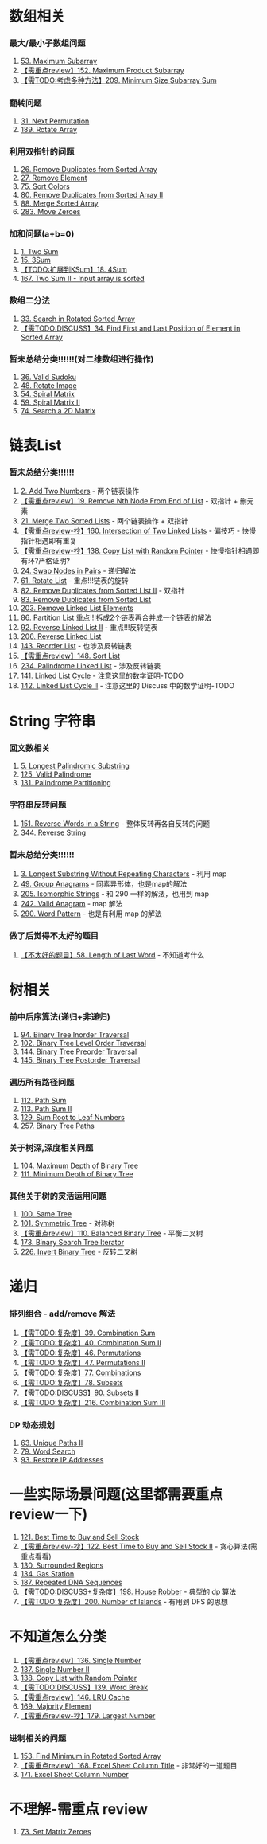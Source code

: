 # 数组相关

### 最大/最小子数组问题

1. [53. Maximum Subarray](https://github.com/MikasaLevi/LeetCode/issues/29)
2. [【需重点review】152. Maximum Product Subarray](https://github.com/MikasaLevi/LeetCode/issues/31)
3. [【需TODO:考虑多种方法】209. Minimum Size Subarray Sum](https://github.com/MikasaLevi/LeetCode/issues/30)

### 翻转问题

1. [31. Next Permutation](https://github.com/MikasaLevi/LeetCode/issues/27)
2. [189. Rotate Array](https://github.com/MikasaLevi/LeetCode/issues/28)

### 利用双指针的问题

1. [26. Remove Duplicates from Sorted Array](https://github.com/MikasaLevi/LeetCode/issues/33)
2. [27. Remove Element](https://github.com/MikasaLevi/LeetCode/issues/32)
3. [75. Sort Colors](https://github.com/MikasaLevi/LeetCode/issues/36)
4. [80. Remove Duplicates from Sorted Array II](https://github.com/MikasaLevi/LeetCode/issues/34)
5. [88. Merge Sorted Array](https://github.com/MikasaLevi/LeetCode/issues/35)
6. [283. Move Zeroes](https://github.com/MikasaLevi/LeetCode/issues/37)

### 加和问题(a+b=0)

1. [1. Two Sum](https://github.com/MikasaLevi/LeetCode/issues/23)
2. [15. 3Sum](https://github.com/MikasaLevi/LeetCode/issues/25)
3. [【TODO:扩展到KSum】18. 4Sum](https://github.com/MikasaLevi/LeetCode/issues/26)
4. [167. Two Sum II - Input array is sorted](https://github.com/MikasaLevi/LeetCode/issues/24)

### 数组二分法

1. [33. Search in Rotated Sorted Array](https://github.com/MikasaLevi/LeetCode/issues/85)
2. [【需TODO:DISCUSS】34. Find First and Last Position of Element in Sorted Array](https://github.com/MikasaLevi/LeetCode/issues/86)

### 暂未总结分类!!!!!!(对二维数组进行操作)

1. [36. Valid Sudoku](https://github.com/MikasaLevi/LeetCode/issues/87)
2. [48. Rotate Image](https://github.com/MikasaLevi/LeetCode/issues/88)
3. [54. Spiral Matrix](https://github.com/MikasaLevi/LeetCode/issues/89)
4. [59. Spiral Matrix II](https://github.com/MikasaLevi/LeetCode/issues/90)
5. [74. Search a 2D Matrix](https://github.com/MikasaLevi/LeetCode/issues/93)

# 链表List

### 暂未总结分类!!!!!!

1. [2. Add Two Numbers](https://github.com/MikasaLevi/LeetCode/issues/38) - 两个链表操作
2. [【需重点review】19. Remove Nth Node From End of List](https://github.com/MikasaLevi/LeetCode/issues/41) - 双指针 + 删元素
3. [21. Merge Two Sorted Lists](https://github.com/MikasaLevi/LeetCode/issues/39) - 两个链表操作 + 双指针
4. [【需重点review-抄】160. Intersection of Two Linked Lists](https://github.com/MikasaLevi/LeetCode/issues/40) - 偏技巧 - 快慢指针相遇即有重复
5. [【需重点review-抄】138. Copy List with Random Pointer](https://github.com/MikasaLevi/LeetCode/issues/48) - 快慢指针相遇即有环?严格证明?
5. [24. Swap Nodes in Pairs](https://github.com/MikasaLevi/LeetCode/issues/42) - 递归解法
6. [61. Rotate List](https://github.com/MikasaLevi/LeetCode/issues/43) - 重点!!!链表的旋转
7. [82. Remove Duplicates from Sorted List II](https://github.com/MikasaLevi/LeetCode/issues/45) - 双指针
8. [83. Remove Duplicates from Sorted List](https://github.com/MikasaLevi/LeetCode/issues/44)
9. [203. Remove Linked List Elements](https://github.com/MikasaLevi/LeetCode/issues/51)
9. [86. Partition List](https://github.com/MikasaLevi/LeetCode/issues/46) 重点!!!拆成2个链表再合并成一个链表的解法
10. [92. Reverse Linked List II](https://github.com/MikasaLevi/LeetCode/issues/47) - 重点!!!反转链表
11. [206. Reverse Linked List](https://github.com/MikasaLevi/LeetCode/issues/52)
11. [143. Reorder List](https://github.com/MikasaLevi/LeetCode/issues/49) - 也涉及反转链表
12. [【需重点review】148. Sort List](https://github.com/MikasaLevi/LeetCode/issues/50) 
13. [234. Palindrome Linked List](https://github.com/MikasaLevi/LeetCode/issues/53) - 涉及反转链表
14. [141. Linked List Cycle](https://github.com/MikasaLevi/LeetCode/issues/76) - 注意这里的数学证明-TODO
15. [142. Linked List Cycle II](https://github.com/MikasaLevi/LeetCode/issues/77) - 注意这里的 Discuss 中的数学证明-TODO

# String 字符串

### 回文数相关

1. [5. Longest Palindromic Substring](https://github.com/MikasaLevi/LeetCode/issues/55)
2. [125. Valid Palindrome](https://github.com/MikasaLevi/LeetCode/issues/54)
3. [131. Palindrome Partitioning](https://github.com/MikasaLevi/LeetCode/issues/83)

### 字符串反转问题

1. [151. Reverse Words in a String](https://github.com/MikasaLevi/LeetCode/issues/56) - 整体反转再各自反转的问题
2. [344. Reverse String](https://github.com/MikasaLevi/LeetCode/issues/57)

### 暂未总结分类!!!!!!

1. [3. Longest Substring Without Repeating Characters](https://github.com/MikasaLevi/LeetCode/issues/58) - 利用 map
2. [49. Group Anagrams](https://github.com/MikasaLevi/LeetCode/issues/62) - 同素异形体，也是map的解法
2. [205. Isomorphic Strings](https://github.com/MikasaLevi/LeetCode/issues/60) - 和 290 一样的解法，也用到 map 
3. [242. Valid Anagram](https://github.com/MikasaLevi/LeetCode/issues/61) - map 解法
4. [290. Word Pattern](https://github.com/MikasaLevi/LeetCode/issues/59) - 也是有利用 map 的解法

### 做了后觉得不太好的题目

1. [【不太好的题目】58. Length of Last Word](https://leetcode.com/problems/length-of-last-word/submissions/) - 不知道考什么

# 树相关

### 前中后序算法(递归+非递归)

1. [94. Binary Tree Inorder Traversal](https://github.com/MikasaLevi/LeetCode/issues/2)
2. [102. Binary Tree Level Order Traversal](https://github.com/MikasaLevi/LeetCode/issues/4)
3. [144. Binary Tree Preorder Traversal](https://github.com/MikasaLevi/LeetCode/issues/1)
4. [145. Binary Tree Postorder Traversal](https://github.com/MikasaLevi/LeetCode/issues/3)

### 遍历所有路径问题

1. [112. Path Sum](https://github.com/MikasaLevi/LeetCode/issues/6)
2. [113. Path Sum II](https://github.com/MikasaLevi/LeetCode/issues/7)
3. [129. Sum Root to Leaf Numbers](https://github.com/MikasaLevi/LeetCode/issues/8)
4. [257. Binary Tree Paths](https://github.com/MikasaLevi/LeetCode/issues/5)

### 关于树深,深度相关问题

1. [104. Maximum Depth of Binary Tree](https://github.com/MikasaLevi/LeetCode/issues/9)
2. [111. Minimum Depth of Binary Tree](https://github.com/MikasaLevi/LeetCode/issues/10)

### 其他关于树的灵活运用问题

1. [100. Same Tree](https://github.com/MikasaLevi/LeetCode/issues/14)
2. [101. Symmetric Tree](https://github.com/MikasaLevi/LeetCode/issues/12) - 对称树
3. [【需重点review】110. Balanced Binary Tree](https://github.com/MikasaLevi/LeetCode/issues/13) - 平衡二叉树
4. [173. Binary Search Tree Iterator](https://github.com/MikasaLevi/LeetCode/issues/70)
5. [226. Invert Binary Tree](https://github.com/MikasaLevi/LeetCode/issues/11) - 反转二叉树

# 递归

### 排列组合 - add/remove 解法

1. [【需TODO:复杂度】39. Combination Sum](https://github.com/MikasaLevi/LeetCode/issues/18)
2. [【需TODO:复杂度】40. Combination Sum II](https://github.com/MikasaLevi/LeetCode/issues/19)
3. [【需TODO:复杂度】46. Permutations](https://github.com/MikasaLevi/LeetCode/issues/21) 
4. [【需TODO:复杂度】47. Permutations II](https://github.com/MikasaLevi/LeetCode/issues/22) 
5. [【需TODO:复杂度】77. Combinations](https://github.com/MikasaLevi/LeetCode/issues/17)
6. [【需TODO:复杂度】78. Subsets](https://github.com/MikasaLevi/LeetCode/issues/15)
7. [【需TODO:DISCUSS】90. Subsets II](https://github.com/MikasaLevi/LeetCode/issues/16)
9. [【需TODO:复杂度】216. Combination Sum III](https://github.com/MikasaLevi/LeetCode/issues/20)

### DP 动态规划

1. [63. Unique Paths II](https://github.com/MikasaLevi/LeetCode/issues/91) 
2. [79. Word Search](https://github.com/MikasaLevi/LeetCode/issues/94)
3. [93. Restore IP Addresses](https://github.com/MikasaLevi/LeetCode/issues/95)

# 一些实际场景问题(这里都需要重点review一下)

1. [121. Best Time to Buy and Sell Stock](https://github.com/MikasaLevi/LeetCode/issues/66)
2. [【需重点review-抄】122. Best Time to Buy and Sell Stock II](https://github.com/MikasaLevi/LeetCode/issues/67) - 贪心算法(需重点看看)
3. [130. Surrounded Regions](https://github.com/MikasaLevi/LeetCode/issues/84)
4. [134. Gas Station](https://github.com/MikasaLevi/LeetCode/issues/82)
5. [187. Repeated DNA Sequences](https://github.com/MikasaLevi/LeetCode/issues/68)
6. [【需TODO:DISCUSS+复杂度】198. House Robber](https://github.com/MikasaLevi/LeetCode/issues/65) - 典型的 dp 算法
7. [【需TODO:复杂度】200. Number of Islands](https://github.com/MikasaLevi/LeetCode/issues/64) - 有用到 DFS 的思想

# 不知道怎么分类

1. [【需重点review】136. Single Number](https://github.com/MikasaLevi/LeetCode/issues/80)
2. [137. Single Number II](https://github.com/MikasaLevi/LeetCode/issues/81)
3. [138. Copy List with Random Pointer](https://github.com/MikasaLevi/LeetCode/issues/79)
4. [【需TODO:DISCUSS】139. Word Break](https://github.com/MikasaLevi/LeetCode/issues/78)
5. [【需重点review】146. LRU Cache](https://github.com/MikasaLevi/LeetCode/issues/75)
6. [169. Majority Element](https://github.com/MikasaLevi/LeetCode/issues/73)
7. [【需重点review-抄】179. Largest Number](https://github.com/MikasaLevi/LeetCode/issues/69)

### 进制相关的问题

1. [153. Find Minimum in Rotated Sorted Array](https://github.com/MikasaLevi/LeetCode/issues/74)
2. [【需重点review】168. Excel Sheet Column Title](https://github.com/MikasaLevi/LeetCode/issues/72) - 非常好的一道题目
3. [171. Excel Sheet Column Number](https://github.com/MikasaLevi/LeetCode/issues/71)

# 不理解-需重点 review

1. [73. Set Matrix Zeroes](https://github.com/MikasaLevi/LeetCode/issues/92)
